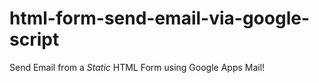 # html-form-send-email-via-google-script
Send Email from a *Static* HTML Form using Google Apps Mail!
